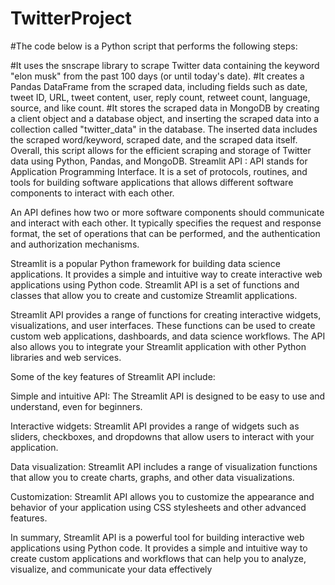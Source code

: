 # TwitterProject
#The code below is a Python script that performs the following steps:

#It uses the snscrape library to scrape Twitter data containing the keyword "elon musk" from the past 100 days (or until today's date).
#It creates a Pandas DataFrame from the scraped data, including fields such as date, tweet ID, URL, tweet content, user, reply count, retweet count, language, source, and like count.
#It stores the scraped data in MongoDB by creating a client object and a database object, and inserting the scraped data into a collection called "twitter_data" in the database. The inserted data includes the scraped word/keyword, scraped date, and the scraped data itself. Overall, this script allows for the efficient scraping and storage of Twitter data using Python, Pandas, and MongoDB.
Streamlit API :
API stands for Application Programming Interface. It is a set of protocols, routines, and tools for building software applications that allows different software components to interact with each other.

An API defines how two or more software components should communicate and interact with each other. It typically specifies the request and response format, the set of operations that can be performed, and the authentication and authorization mechanisms.

Streamlit is a popular Python framework for building data science applications. It provides a simple and intuitive way to create interactive web applications using Python code. Streamlit API is a set of functions and classes that allow you to create and customize Streamlit applications.

Streamlit API provides a range of functions for creating interactive widgets, visualizations, and user interfaces. These functions can be used to create custom web applications, dashboards, and data science workflows. The API also allows you to integrate your Streamlit application with other Python libraries and web services.

Some of the key features of Streamlit API include:

Simple and intuitive API: The Streamlit API is designed to be easy to use and understand, even for beginners.

Interactive widgets: Streamlit API provides a range of widgets such as sliders, checkboxes, and dropdowns that allow users to interact with your application.

Data visualization: Streamlit API includes a range of visualization functions that allow you to create charts, graphs, and other data visualizations.

Customization: Streamlit API allows you to customize the appearance and behavior of your application using CSS stylesheets and other advanced features.

In summary, Streamlit API is a powerful tool for building interactive web applications using Python code. It provides a simple and intuitive way to create custom applications and workflows that can help you to analyze, visualize, and communicate your data effectively
